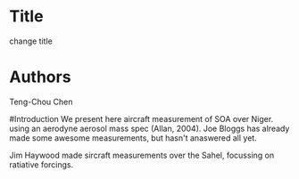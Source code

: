 
# Title
change title

# Authors 
Teng-Chou Chen

#Introduction
We present here aircraft measurement of SOA over Niger. using an aerodyne aerosol mass spec (Allan, 2004).
Joe Bloggs has already made some awesome measurements, but hasn't anaswered all yet.  

Jim Haywood made sircraft measurements over the Sahel, focussing on ratiative forcings. 